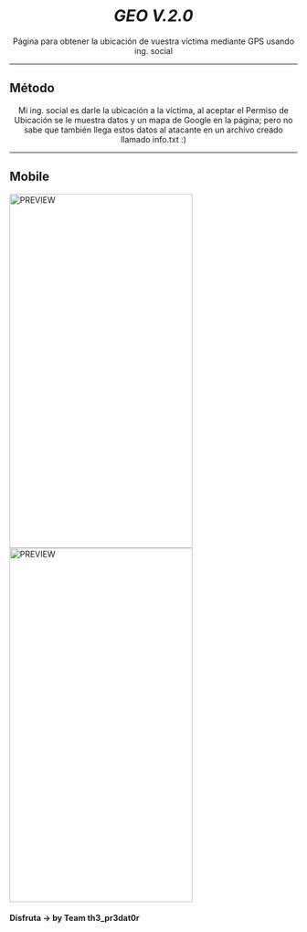 <h1 align="center"> <i> GEO V.2.0 </i> </h1>
<p align="center">Página para obtener la ubicación de vuestra víctima mediante GPS usando ing. social </p><hr>

## Método
<p align="center">Mi ing. social es darle la ubicación a la víctima, al aceptar el Permiso de Ubicación se le muestra datos y un mapa de Google en la página; pero no sabe que también llega estos datos al atacante en un archivo creado llamado info.txt  :)</p>
<hr><h2 align="left"> Mobile </h2>
<img src="https://i.ibb.co/52p0bG4/1.jpg" alt="PREVIEW" align="center" width="320px" height="620px">

<img src="https://i.ibb.co/7CdPcy0/2.jpg" alt="PREVIEW" align="center" width="320px" height="620px">


#### Disfruta -> by Team th3_pr3dat0r
